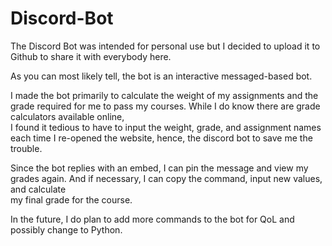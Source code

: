 # Discord-Bot

The Discord Bot was intended for personal use but I decided to upload it to Github to share it with everybody here. 

As you can most likely tell, the bot is an interactive messaged-based bot. 

I made the bot primarily to calculate the weight of my assignments and the grade required for me to pass my courses. While I do know there are grade calculators available online, <br />
I found it tedious to have to input the weight, grade, and assignment names each time I re-opened the website, hence, the discord bot to save me the trouble. 

Since the bot replies with an embed, I can pin the message and view my grades again. And if necessary, I can copy the command, input new values, and calculate <br /> 
my final grade for the course. 

In the future, I do plan to add more commands to the bot for QoL and possibly change to Python. 
